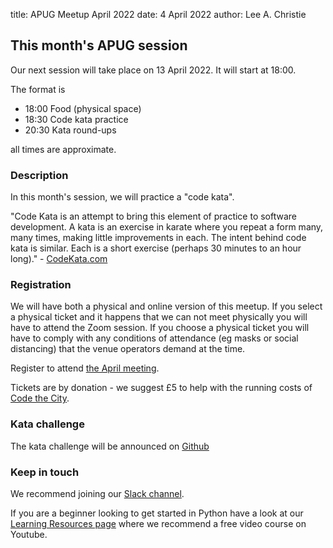 title: APUG Meetup April 2022
date: 4 April 2022
author: Lee A. Christie

## This month's APUG session

Our next session will take place on 13 April 2022. It will start at 18:00. 

The format is 

* 18:00 Food (physical space)
* 18:30 Code kata practice
* 20:30 Kata round-ups

all times are approximate.

### Description

In this month's session, we will practice a "code kata".

"Code Kata is an attempt to bring this element of practice to software development. A kata is an exercise in karate where you repeat a form many, many times, making little improvements in each. The intent behind code kata is similar. Each is a short exercise (perhaps 30 minutes to an hour long)." - [CodeKata.com](www.codekata.com)

### Registration

We will have both a physical and online version of this meetup.  If you select a physical ticket and it happens that we can not meet physically you will have to attend the Zoom session. If you choose a physical ticket you will have to comply with any conditions of attendance (eg masks or social distancing) that the venue operators demand at the time. 

Register to attend [the April meeting](https://ti.to/code-the-city/aberdeen-python-user-group-apr-2022).


Tickets are by donation - we suggest £5 to help with the running costs of [Code the City](https://codethecity.org). 

### Kata challenge

The kata challenge will be announced on [Github](https://github.com/PythonAberdeen/user_group/tree/master/)

### Keep in touch

We recommend joining our [Slack channel](https://join.slack.com/t/python-aberdeen/shared_invite/zt-gfjps8xe-M9YkWloAUL73blPovaHvFA). 

If you are a beginner looking to get started in Python have a look at our [Learning Resources page](https://pythonaberdeen.github.io/pages/learning-resources.html) where we recommend a free video course on Youtube. 
